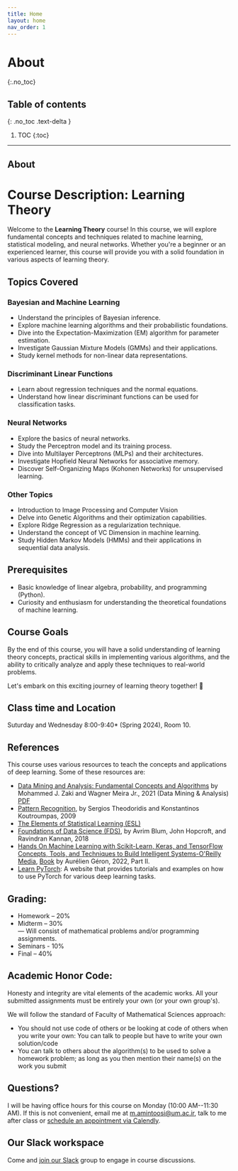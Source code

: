 ```yaml
---
title: Home
layout: home
nav_order: 1
---
```


# About
{:.no_toc}

## Table of contents
{: .no_toc .text-delta }

1. TOC
{:toc}

---

## About

# Course Description: Learning Theory

Welcome to the **Learning Theory** course! In this course, we will explore fundamental concepts and techniques related to machine learning, statistical modeling, and neural networks. Whether you're a beginner or an experienced learner, this course will provide you with a solid foundation in various aspects of learning theory.

## Topics Covered

### Bayesian and Machine Learning

- Understand the principles of Bayesian inference.
- Explore machine learning algorithms and their probabilistic foundations.
- Dive into the Expectation-Maximization (EM) algorithm for parameter estimation.
- Investigate Gaussian Mixture Models (GMMs) and their applications.
- Study kernel methods for non-linear data representations.

### Discriminant Linear Functions

- Learn about regression techniques and the normal equations.
- Understand how linear discriminant functions can be used for classification tasks.

### Neural Networks

- Explore the basics of neural networks.
- Study the Perceptron model and its training process.
- Dive into Multilayer Perceptrons (MLPs) and their architectures.
- Investigate Hopfield Neural Networks for associative memory.
- Discover Self-Organizing Maps (Kohonen Networks) for unsupervised learning.

### Other Topics

- Introduction to Image Processing and Computer Vision
- Delve into Genetic Algorithms and their optimization capabilities.
- Explore Ridge Regression as a regularization technique.
- Understand the concept of VC Dimension in machine learning.
- Study Hidden Markov Models (HMMs) and their applications in sequential data analysis.

## Prerequisites

- Basic knowledge of linear algebra, probability, and programming (Python).
- Curiosity and enthusiasm for understanding the theoretical foundations of machine learning.

## Course Goals

By the end of this course, you will have a solid understanding of learning theory concepts, practical skills in implementing various algorithms, and the ability to critically analyze and apply these techniques to real-world problems.

Let's embark on this exciting journey of learning theory together! 🌟


## Class time and Location

Suturday and Wednesday 8:00-9:40* (Spring 2024), Room 10.

## References

This course uses various resources to teach the concepts and applications of deep learning. Some of these resources are:

- [Data Mining and Analysis: Fundamental Concepts and Algorithms](https://dataminingbook.info/) by Mohammed J. Zaki and Wagner Meira Jr., 2021 (Data Mining & Analysis) [PDF](https://fumdrive.um.ac.ir/index.php/f/4160875)
- [Pattern Recognition](https://darmanto.akakom.ac.id/pengenalanpola/Pattern%20Recognition%204th%20Ed.%20(2009).pdf), by Sergios Theodoridis  and Konstantinos Koutroumpas, 2009
- [The Elements of Statistical Learning (ESL)](https://fumdrive.um.ac.ir/index.php/s/FH8nB4SwGkJrMeQ)
- [Foundations of Data Science (FDS)](https://www.cs.cornell.edu/jeh/book.pdf), by Avrim Blum, John Hopcroft, and Ravindran Kannan, 2018
- [Hands On Machine Learning with Scikit-Learn, Keras, and TensorFlow Concepts, Tools, and Techniques to Build Intelligent Systems-O'Reilly Media](https://www.oreilly.com/library/view/hands-on-machine-learning/9781492032632/), [Book](https://cloudflare-ipfs.com/ipfs/bafykbzaceae4tae6nlan27vd2g2df7mtkp7ikzs4bhywu4c7awmy6fhj2fk4w?filename=Aur%C3%A9lien%20G%C3%A9ron%20-%20Hands-On%20Machine%20Learning%20with%20Scikit-Learn%2C%20Keras%2C%20and%20TensorFlow_%20Concepts%2C%20Tools%2C%20and%20Techniques%20to%20Build%20Intelligent%20Systems-O%27Reilly%20Media%20%282022%29.pdf) by Aurélien Géron, 2022, Part II.
- [Learn PyTorch](https://www.learnpytorch.io/): A website that provides tutorials and examples on how to use PyTorch for various deep learning tasks.

## Grading:
* Homework – 20% <br>
* Midterm – 30% <br>
— Will consist of mathematical problems and/or programming assignments.
* Seminars - 10%
* Final – 40%

## Academic Honor Code:
Honesty and integrity are vital elements of the academic works. All your submitted assignments must be entirely your own (or your own group's).

We will follow the standard of Faculty of Mathematical Sciences approach: 
* You should not use code of others or be looking at code of others when you write your own: You can talk to people but have to write your own solution/code
*  You can talk to others about the algorithm(s) to be used to solve a homework problem; as long as you then mention their name(s) on the work you submit

## Questions?
I will be having office hours for this course on Monday (10:00 AM--11:30 AM). If this is not convenient, email me at m.amintoosi@um.ac.ir, talk to me after class or [schedule an appointment via Calendly](https://calendly.com/m-amintoosi/30min).

## Our Slack workspace
Come and [join our Slack](https://join.slack.com/t/fum-cs/shared_invite/zt-1zntzuw2t-JOWbsyQdGASNz~40AhWy_Q) group to engage in course discussions.
